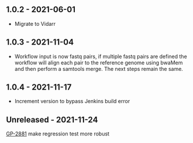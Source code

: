## 1.0.2 - 2021-06-01
- Migrate to Vidarr

## 1.0.3 - 2021-11-04
- Workflow input is now fastq pairs, if multiple fastq pairs are defined the workflow will align each pair to the reference genome using bwaMem and then perform a samtools merge. The next steps remain the same.

## 1.0.4 - 2021-11-17
- Increment version to bypass Jenkins build error

## Unreleased - 2021-11-24
[GP-2881](https://jira.oicr.on.ca/browse/GP-2881) make regression test more robust 
